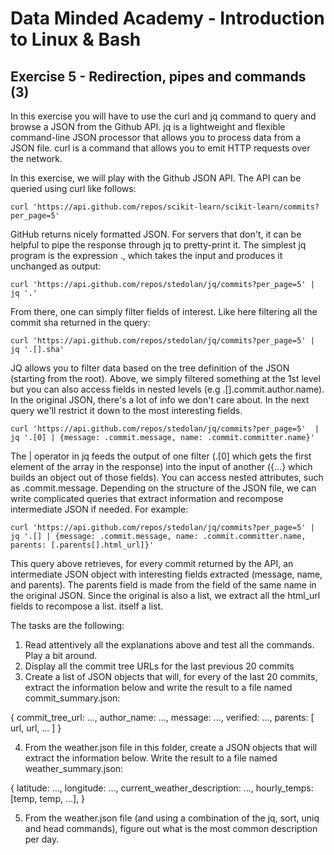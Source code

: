 # Data Minded Academy - Introduction to Linux & Bash
## Exercise 5 - Redirection, pipes and commands (3)

In this exercise you will have to use the curl and jq command to query and browse a JSON from the Github API. jq is a lightweight and flexible command-line JSON processor that allows you to process data from a JSON file. curl is a command that allows you to emit HTTP requests over the network.

In this exercise, we will play with the Github JSON API. The API can be queried using curl like follows: 
```
curl 'https://api.github.com/repos/scikit-learn/scikit-learn/commits?per_page=5'
```

GitHub returns nicely formatted JSON. For servers that don't, it can be helpful to pipe the response through jq to pretty-print it. The simplest jq program is the expression ., which takes the input and produces it unchanged as output:

```
curl 'https://api.github.com/repos/stedolan/jq/commits?per_page=5' | jq '.'
```

From there, one can simply filter fields of interest. Like here filtering all the commit sha returned in the query:

```
curl 'https://api.github.com/repos/stedolan/jq/commits?per_page=5' | jq '.[].sha'
```

JQ allows you to filter data based on the tree definition of the JSON (starting from the root). Above, we simply filtered something at the 1st level but you can also access fields in nested levels (e.g .[].commit.author.name). In the original JSON, there's a lot of info we don't care about. In the next query we'll restrict it down to the most interesting fields.

```
curl 'https://api.github.com/repos/stedolan/jq/commits?per_page=5'  | jq '.[0] | {message: .commit.message, name: .commit.committer.name}'
````

The | operator in jq feeds the output of one filter (.[0] which gets the first element of the array in the response) into the input of another ({...} which builds an object out of those fields). You can access nested attributes, such as .commit.message. Depending on the structure of the JSON file, we can write complicated queries that extract information and recompose intermediate JSON if needed. For example:

```
curl 'https://api.github.com/repos/stedolan/jq/commits?per_page=5' | jq '.[] | {message: .commit.message, name: .commit.committer.name, parents: [.parents[].html_url]}'
```

This query above retrieves, for every commit returned by the API, an intermediate JSON object with interesting fields extracted (message, name, and parents). The parents field is made from the field of the same name in the original JSON. Since the original is also a list, we extract all the html_url fields to recompose a list. itself a list.


The tasks are the following:

1. Read attentively all the explanations above and test all the commands. Play a bit around.
2. Display all the commit tree URLs for the last previous 20 commits
3. Create a list of JSON objects that will, for every of the last 20 commits, extract the information below and write the result to a file named commit_summary.json:

{
    commit_tree_url: ...,
    author_name: ...,
    message: ...,
    verified: ...,
    parents: [
        url,
        url,
        ...
    ]
}


4. From the weather.json file in this folder, create a JSON objects that will extract the information below. Write the result to a file named weather_summary.json:

{
    latitude: ...,
    longitude: ...,
    current_weather_description: ...,
    hourly_temps: [temp, temp, ...],
}

5. From the weather.json file (and using a combination of the jq, sort, uniq and head commands), figure out what is the most common description per day.